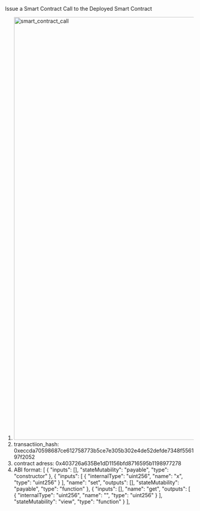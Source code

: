 Issue a Smart Contract Call to the Deployed Smart Contract
1. <img width="1128" alt="smart_contract_call" src="https://user-images.githubusercontent.com/88662107/128837356-98de0793-49f5-4848-ac24-3f86ac70242f.png">
2. transactiion_hash: 0xeccda70598687ce612758773b5ce7e305b302e4de52defde7348f556197f2052
3. contract adress: 0x403726a635Be1dD1156bfd8716595b1198977278
4. ABI format: [
    {
      "inputs": [],
      "stateMutability": "payable",
      "type": "constructor"
    },
    {
      "inputs": [
        {
          "internalType": "uint256",
          "name": "x",
          "type": "uint256"
        }
      ],
      "name": "set",
      "outputs": [],
      "stateMutability": "payable",
      "type": "function"
    },
    {
      "inputs": [],
      "name": "get",
      "outputs": [
        {
          "internalType": "uint256",
          "name": "",
          "type": "uint256"
        }
      ],
      "stateMutability": "view",
      "type": "function"
    }
  ],
